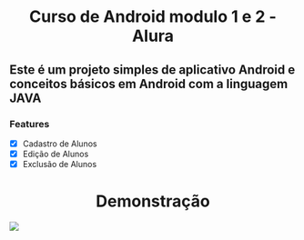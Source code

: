# <h1 align="center">Curso de Android modulo 1 e 2 - Alura</h1>

## Este é um projeto simples de aplicativo Android e conceitos básicos em Android com a linguagem JAVA

### Features

- [x] Cadastro de Alunos
- [x] Edição de Alunos
- [x] Exclusão de Alunos

# <h1 align="center">Demonstração</h1>

![](https://gifs.com/gif/exemplo-app-android-P7ORNW)